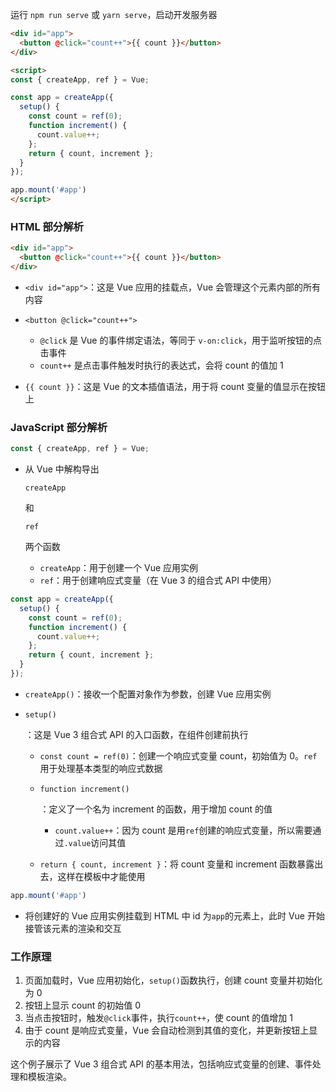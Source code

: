 运行 `npm run serve` 或 `yarn serve`，启动开发服务器

```html
<div id="app">
  <button @click="count++">{{ count }}</button>
</div>

<script>
const { createApp, ref } = Vue;

const app = createApp({
  setup() {
    const count = ref(0);
    function increment() {
      count.value++;
    };
    return { count, increment };
  }
});

app.mount('#app')
</script>
```

### HTML 部分解析

```html
<div id="app">
  <button @click="count++">{{ count }}</button>
</div>
```

- `<div id="app">`：这是 Vue 应用的挂载点，Vue 会管理这个元素内部的所有内容

- ```
  <button @click="count++">
  ```

  - `@click` 是 Vue 的事件绑定语法，等同于 `v-on:click`，用于监听按钮的点击事件
  - `count++` 是点击事件触发时执行的表达式，会将 count 的值加 1

- `{{ count }}`：这是 Vue 的文本插值语法，用于将 count 变量的值显示在按钮上

### JavaScript 部分解析

```javascript
const { createApp, ref } = Vue;
```

- 从 Vue 中解构导出

  ```
  createApp
  ```

  和

  ```
  ref
  ```

  两个函数

  - `createApp`：用于创建一个 Vue 应用实例
  - `ref`：用于创建响应式变量（在 Vue 3 的组合式 API 中使用）

```javascript
const app = createApp({
  setup() {
    const count = ref(0);
    function increment() {
      count.value++;
    };
    return { count, increment };
  }
});
```

- `createApp()`：接收一个配置对象作为参数，创建 Vue 应用实例

- ```
  setup()
  ```

  ：这是 Vue 3 组合式 API 的入口函数，在组件创建前执行

  - `const count = ref(0)`：创建一个响应式变量 count，初始值为 0。`ref`用于处理基本类型的响应式数据

  - ```
    function increment()
    ```

    ：定义了一个名为 increment 的函数，用于增加 count 的值

    - `count.value++`：因为 count 是用`ref`创建的响应式变量，所以需要通过`.value`访问其值

  - `return { count, increment }`：将 count 变量和 increment 函数暴露出去，这样在模板中才能使用

```javascript
app.mount('#app')
```

- 将创建好的 Vue 应用实例挂载到 HTML 中 id 为`app`的元素上，此时 Vue 开始接管该元素的渲染和交互

### 工作原理

1. 页面加载时，Vue 应用初始化，`setup()`函数执行，创建 count 变量并初始化为 0
2. 按钮上显示 count 的初始值 0
3. 当点击按钮时，触发`@click`事件，执行`count++`，使 count 的值增加 1
4. 由于 count 是响应式变量，Vue 会自动检测到其值的变化，并更新按钮上显示的内容

这个例子展示了 Vue 3 组合式 API 的基本用法，包括响应式变量的创建、事件处理和模板渲染。